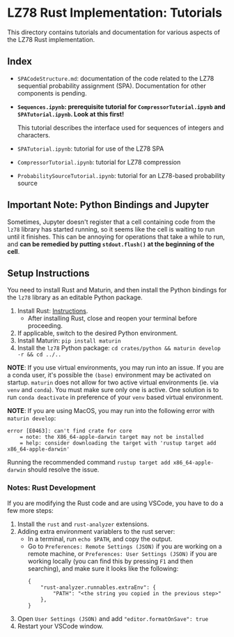 # LZ78 Rust Implementation: Tutorials
This directory contains tutorials and documentation for various aspects of the LZ78 Rust implementation.

## Index
- `SPACodeStructure.md`: documentation of the code related to the LZ78 sequential probability assignment (SPA).
Documentation for other components is pending.
- **`Sequences.ipynb`: prerequisite tutorial for  `CompressorTutorial.ipynb` and `SPATutorial.ipynb`. Look at this first!**

    This tutorial describes the interface used for sequences of integers and characters.
- `SPATutorial.ipynb`: tutorial for use of the LZ78 SPA
- `CompressorTutorial.ipynb`: tutorial for LZ78 compression
- `ProbabilitySourceTutorial.ipynb`: tutorial for an LZ78-based probability source

## Important Note: Python Bindings and Jupyter
Sometimes, Jupyter doesn't register that a cell containing code from the `lz78` library has started running, so it seems like the cell is waiting to run until it finishes. This can be annoying for operations that take a while to run, and **can be remedied by putting `stdout.flush()` at the beginning of the cell**.

## Setup Instructions
You need to install Rust and Maturin, and then install the Python bindings for the `lz78` library as an editable Python package.
1. Install Rust: [Instructions](https://www.rust-lang.org/tools/install).
    - After installing Rust, close and reopen your terminal before proceeding.
2. If applicable, switch to the desired Python environment.
3. Install Maturin: `pip install maturin`
4. Install the `lz78` Python package: `cd crates/python && maturin develop -r && cd ../..`

**NOTE**: If you use virtual environments, you may run into an issue. If you are a conda user, it's possible the `(base)` environment may be activated on startup. `maturin` does not allow for two active virtual environments (ie. via `venv` and `conda`). You must make sure only one is active. One solution is to run `conda deactivate` in preference of your `venv` based virtual environment.

**NOTE**: If you are using MacOS, you may run into the following error with `maturin develop`:
```
error [E0463]: can't find crate for core
    = note: the X86_64-apple-darwin target may not be installed
    = help: consider downloading the target with 'rustup target add x86_64-apple-darwin'
```
Running the recommended command `rustup target add x86_64-apple-darwin` should resolve the issue.

### Notes: Rust Development
If you are modifying the Rust code and are using VSCode, you have to do a few more steps:
1. Install the `rust` and `rust-analyzer` extensions.
2. Adding extra environment variablers to the rust server:
    - In a terminal, run `echo $PATH`, and copy the output.
    - Go to `Preferences: Remote Settings (JSON)` if you are working on a remote machine, or `Preferences: User Settings (JSON)` if you are working locally (you can find this by pressing `F1` and then searching), and make sure it looks like the following:
        ```
        {
            "rust-analyzer.runnables.extraEnv": {
                "PATH": "<the string you copied in the previous step>"
            },
        }
        ```
3. Open `User Settings (JSON)` and add `"editor.formatOnSave": true`
4. Restart your VSCode window.
